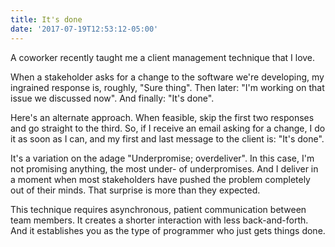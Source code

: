 ```yaml
---
title: It's done
date: '2017-07-19T12:53:12-05:00'
---
```


A coworker recently taught me a client management technique that I love.

When a stakeholder asks for a change to the software we're developing, my ingrained response is, roughly, "Sure thing". Then later: "I'm working on that issue we discussed now". And finally: "It's done".

Here's an alternate approach. When feasible, skip the first two responses and go straight to the third. So, if I receive an email asking for a change, I do it as soon as I can, and my first and last message to the client is: "It's done".

It's a variation on the adage "Underpromise; overdeliver". In this case, I'm not promising anything, the most under- of underpromises. And I deliver in a moment when most stakeholders have pushed the problem completely out of their minds. That surprise is more than they expected.

This technique requires asynchronous, patient communication between team members. It creates a shorter interaction with less back-and-forth. And it establishes you as the type of programmer who just gets things done. 
